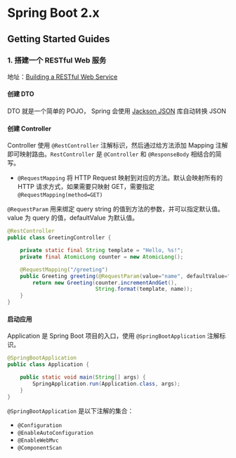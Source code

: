 # Spring Boot 2.x

## Getting Started Guides

### 1. 搭建一个 RESTful Web 服务

地址：[Building a RESTful Web Service](https://spring.io/guides/gs/rest-service/)

#### 创建 DTO

DTO 就是一个简单的 POJO， Spring 会使用 [Jackson JSON](https://github.com/FasterXML/jackson) 库自动转换 JSON

#### 创建 Controller

Controller 使用 `@RestController` 注解标识，然后通过给方法添加 Mapping 注解即可映射路由。`RestController` 是 `@Controller` 和 `@ResponseBody` 相结合的简写。

- `@RequestMapping` 将 HTTP Request 映射到对应的方法。默认会映射所有的 HTTP 请求方式，如果需要只映射 GET，需要指定 `@RequestMapping(method=GET)`

`@RequestParam` 用来绑定 query string 的值到方法的参数，并可以指定默认值。value 为 query 的值，defaultValue 为默认值。

```java
@RestController
public class GreetingController {

    private static final String template = "Hello, %s!";
    private final AtomicLong counter = new AtomicLong();

    @RequestMapping("/greeting")
    public Greeting greeting(@RequestParam(value="name", defaultValue="World") String name) {
        return new Greeting(counter.incrementAndGet(),
                            String.format(template, name));
    }
}
```

#### 启动应用

Application 是 Spring Boot 项目的入口，使用 `@SpringBootApplication` 注解标识。

```java
@SpringBootApplication
public class Application {

    public static void main(String[] args) {
        SpringApplication.run(Application.class, args);
    }
}
```

`@SpringBootApplication` 是以下注解的集合：

- `@Configuration`
- `@EnableAutoConfiguration`
- `@EnableWebMvc`
- `@ComponentScan`


